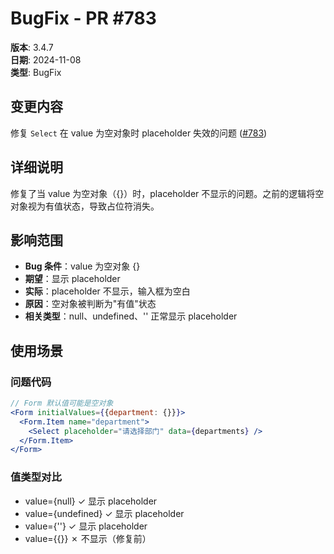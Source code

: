 # BugFix - PR #783

**版本**: 3.4.7  
**日期**: 2024-11-08  
**类型**: BugFix  

## 变更内容

修复 `Select` 在 value 为空对象时 placeholder 失效的问题 ([#783](https://github.com/sheinsight/shineout-next/pull/783))

## 详细说明

修复了当 value 为空对象（{}）时，placeholder 不显示的问题。之前的逻辑将空对象视为有值状态，导致占位符消失。

## 影响范围

- **Bug 条件**：value 为空对象 {}
- **期望**：显示 placeholder
- **实际**：placeholder 不显示，输入框为空白
- **原因**：空对象被判断为"有值"状态
- **相关类型**：null、undefined、'' 正常显示 placeholder
## 使用场景

### 问题代码
```jsx
// Form 默认值可能是空对象
<Form initialValues={{department: {}}}>
  <Form.Item name="department">
    <Select placeholder="请选择部门" data={departments} />
  </Form.Item>
</Form>
```

### 值类型对比
- value={null} ✓ 显示 placeholder  
- value={undefined} ✓ 显示 placeholder
- value={''} ✓ 显示 placeholder
- value={{}} ✗ 不显示（修复前）